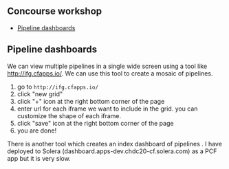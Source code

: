 Concourse workshop
----

- [Pipeline dashboards](#topics-1)


## <a name="topic-1"></a> Pipeline dashboards

We can view multiple pipelines in a single wide screen using a tool like http://ifg.cfapps.io/. We can use this tool to create a mosaic of pipelines.

1. go to `http://ifg.cfapps.io/`
2. click "new grid"
3. click "+" icon at the right bottom corner of the page
4. enter url for each iframe we want to include in the grid. you can customize the shape of each iframe.
5. click "save" icon at the right bottom corner of the page
6. you are done!

There is another tool which creates an index dashboard of pipelines . I have deployed to Solera (dashboard.apps-dev.chdc20-cf.solera.com) as a PCF app but it is very slow.
